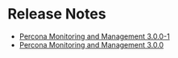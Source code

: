 # Release Notes
- [Percona Monitoring and Management 3.0.0-1](3.0.0.1.md)
- [Percona Monitoring and Management 3.0.0](3.0.0.md)